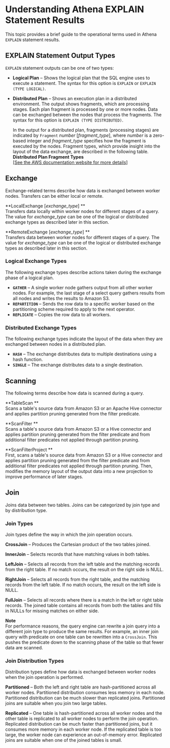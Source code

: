 # Understanding Athena EXPLAIN Statement Results<a name="athena-explain-statement-understanding"></a>

This topic provides a brief guide to the operational terms used in Athena `EXPLAIN` statement results\.

## EXPLAIN Statement Output Types<a name="athena-explain-statement-understanding-explain-plan-types"></a>

`EXPLAIN` statement outputs can be one of two types:
+ **Logical Plan** – Shows the logical plan that the SQL engine uses to execute a statement\. The syntax for this option is `EXPLAIN` or `EXPLAIN (TYPE LOGICAL)`\.
+ **Distributed Plan** – Shows an execution plan in a distributed environment\. The output shows fragments, which are processing stages\. Each plan fragment is processed by one or more nodes\. Data can be exchanged between the nodes that process the fragments\. The syntax for this option is `EXPLAIN (TYPE DISTRIBUTED)`\.

  In the output for a distributed plan, fragments \(processing stages\) are indicated by `Fragment` *number* \[*fragment\_type*\], where *number* is a zero\-based integer and *fragment\_type* specifies how the fragment is executed by the nodes\. Fragment types, which provide insight into the layout of the data exchange, are described in the following table\.  
**Distributed Plan Fragment Types**    
[\[See the AWS documentation website for more details\]](http://docs.aws.amazon.com/athena/latest/ug/athena-explain-statement-understanding.html)

## Exchange<a name="athena-explain-statement-understanding-exchange-types"></a>

Exchange\-related terms describe how data is exchanged between worker nodes\. Transfers can be either local or remote\. 

**LocalExchange \[*exchange\_type*\] **  
Transfers data locally within worker nodes for different stages of a query\. The value for *exchange\_type* can be one of the logical or distributed exchange types as described later in this section\.

**RemoteExchange \[*exchange\_type*\] **  
Transfers data between worker nodes for different stages of a query\. The value for *exchange\_type* can be one of the logical or distributed exchange types as described later in this section\.

### Logical Exchange Types<a name="athena-explain-statement-understanding-exchange-types-logical"></a>

The following exchange types describe actions taken during the exchange phase of a logical plan\.
+ **`GATHER`** – A single worker node gathers output from all other worker nodes\. For example, the last stage of a select query gathers results from all nodes and writes the results to Amazon S3\.
+ **`REPARTITION`** – Sends the row data to a specific worker based on the partitioning scheme required to apply to the next operator\.
+ **`REPLICATE`** – Copies the row data to all workers\.

### Distributed Exchange Types<a name="athena-explain-statement-understanding-exchange-types-distributed"></a>

The following exchange types indicate the layout of the data when they are exchanged between nodes in a distributed plan\.
+ **`HASH`** – The exchange distributes data to multiple destinations using a hash function\.
+ **`SINGLE`** – The exchange distributes data to a single destination\.

## Scanning<a name="athena-explain-statement-understanding-scanning"></a>

The following terms describe how data is scanned during a query\.

**TableScan **  
Scans a table's source data from Amazon S3 or an Apache Hive connector and applies partition pruning generated from the filter predicate\.

**ScanFilter **  
Scans a table's source data from Amazon S3 or a Hive connector and applies partition pruning generated from the filter predicate and from additional filter predicates not applied through partition pruning\.

**ScanFilterProject **  
First, scans a table's source data from Amazon S3 or a Hive connector and applies partition pruning generated from the filter predicate and from additional filter predicates not applied through partition pruning\. Then, modifies the memory layout of the output data into a new projection to improve performance of later stages\.

## Join<a name="athena-explain-statement-understanding-join"></a>

Joins data between two tables\. Joins can be categorized by join type and by distribution type\.

### Join Types<a name="athena-explain-statement-understanding-join-types"></a>

Join types define the way in which the join operation occurs\.

**CrossJoin** – Produces the Cartesian product of the two tables joined\.

**InnerJoin** – Selects records that have matching values in both tables\.

**LeftJoin** – Selects all records from the left table and the matching records from the right table\. If no match occurs, the result on the right side is NULL\.

**RightJoin** – Selects all records from the right table, and the matching records from the left table\. If no match occurs, the result on the left side is NULL\.

**FullJoin** – Selects all records where there is a match in the left or right table records\. The joined table contains all records from both the tables and fills in NULLs for missing matches on either side\.

**Note**  
For performance reasons, the query engine can rewrite a join query into a different join type to produce the same results\. For example, an inner join query with predicate on one table can be rewritten into a `CrossJoin`\. This pushes the predicate down to the scanning phase of the table so that fewer data are scanned\.

### Join Distribution Types<a name="athena-explain-statement-understanding-join-distribution-types"></a>

Distribution types define how data is exchanged between worker nodes when the join operation is performed\.

**Partitioned** – Both the left and right table are hash\-partitioned across all worker nodes\. Partitioned distribution consumes less memory in each node\. Partitioned distribution can be much slower than replicated joins\. Partitioned joins are suitable when you join two large tables\.

**Replicated** – One table is hash\-partitioned across all worker nodes and the other table is replicated to all worker nodes to perform the join operation\. Replicated distribution can be much faster than partitioned joins, but it consumes more memory in each worker node\. If the replicated table is too large, the worker node can experience an out\-of\-memory error\. Replicated joins are suitable when one of the joined tables is small\.